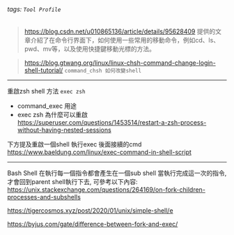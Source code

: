 
###### tags: `Tool Profile`

>https://blog.csdn.net/u010865136/article/details/95628409
>提供的文章介紹了在命令行界面下，如何使用一些常用的移動命令，例如cd、ls、pwd、mv等，以及使用快捷鍵移動光標的方法。

>https://blog.gtwang.org/linux/linux-chsh-command-change-login-shell-tutorial/
>`command_chsh 如何改變shell`

>
---

重啟zsh shell 方法 `exec zsh`
- command_exec 用途
- exec zsh 為什麼可以重啟
https://superuser.com/questions/1453514/restart-a-zsh-process-without-having-nested-sessions

下方提及重啟一個shell 執行exec 後面接續的cmd
https://www.baeldung.com/linux/exec-command-in-shell-script

---

Bash Shell 在執行每一個指令都會產生在一個sub shell
當執行完成這一次的指令,才會回到parent shell執行下去,
可參考以下內容:
https://unix.stackexchange.com/questions/264169/on-fork-children-processes-and-subshells

https://tigercosmos.xyz/post/2020/01/unix/simple-shell/e

https://byjus.com/gate/difference-between-fork-and-exec/



